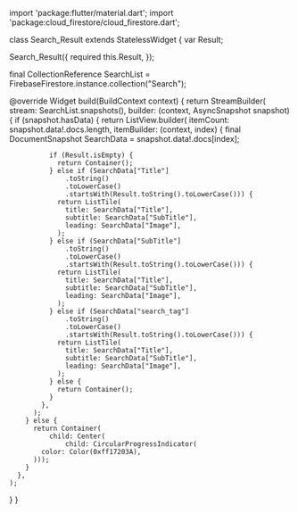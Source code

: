 import 'package:flutter/material.dart';
import 'package:cloud_firestore/cloud_firestore.dart';

class Search_Result extends StatelessWidget {
  var Result;

 Search_Result({
    required this.Result,
  });

  final CollectionReference SearchList =
      FirebaseFirestore.instance.collection("Search");

  @override
  Widget build(BuildContext context) {
    return StreamBuilder(
      stream: SearchList.snapshots(),
      builder: (context, AsyncSnapshot<QuerySnapshot> snapshot) {
        if (snapshot.hasData) {
          return ListView.builder(
            itemCount: snapshot.data!.docs.length,
            itemBuilder: (context, index) {
              final DocumentSnapshot SearchData = snapshot.data!.docs[index];

              if (Result.isEmpty) {
                return Container();
              } else if (SearchData["Title"]
                  .toString()
                  .toLowerCase()
                  .startsWith(Result.toString().toLowerCase())) {
                return ListTile(
                  title: SearchData["Title"],
                  subtitle: SearchData["SubTitle"],
                  leading: SearchData["Image"],
                );
              } else if (SearchData["SubTitle"]
                  .toString()
                  .toLowerCase()
                  .startsWith(Result.toString().toLowerCase())) {
                return ListTile(
                  title: SearchData["Title"],
                  subtitle: SearchData["SubTitle"],
                  leading: SearchData["Image"],
                );
              } else if (SearchData["search_tag"]
                  .toString()
                  .toLowerCase()
                  .startsWith(Result.toString().toLowerCase())) {
                return ListTile(
                  title: SearchData["Title"],
                  subtitle: SearchData["SubTitle"],
                  leading: SearchData["Image"],
                );
              } else {
                return Container();
              }
            },
          );
        } else {
          return Container(
              child: Center(
                  child: CircularProgressIndicator(
            color: Color(0xff17203A),
          )));
        }
      },
    );
  }
}

